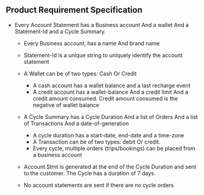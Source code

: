 ## Product Requirement Specification

- Every Account Statement has a Business account  And a wallet And a Statement-Id and a Cycle Summary.
    - Every Business account, has a name And brand name 
    - Statement-Id is a unique string to uniquely identify the account statement
    - A Wallet can be of two types: Cash Or Credit
        - A cash account has a wallet balance and a last recharge event
        - A credit account has a wallet-balance And a credit limit And a credit amount consumed. Credit amount consumed is the negative of wallet balance
    - A Cycle Summary has a Cycle Duration And a list of Orders And a list of Transactions And a date-of-generation
        - A cycle duration has a start-date, end-date and a time-zone
        - A Transaction can be of two types: debit Or credit.
        - Every cycle, multiple orders (trips/bookings) can be placed from a business account

  - Account Stmt is generated at the end of the Cycle Duration and sent to the customer. The Cycle has a duration of 7 days.
  - No account statements are sent if there are no cycle orders
